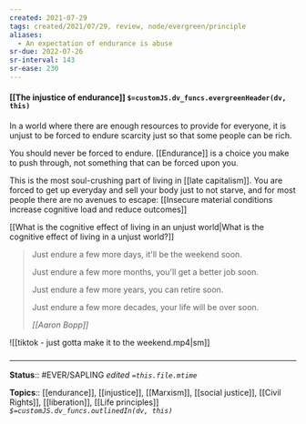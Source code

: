 ```yaml
---
created: 2021-07-29
tags: created/2021/07/29, review, node/evergreen/principle 
aliases:
  - An expectation of endurance is abuse
sr-due: 2022-07-26
sr-interval: 143
sr-ease: 230
---
```


#### [[The injustice of endurance]] `$=customJS.dv_funcs.evergreenHeader(dv, this)`

In a world where there are enough resources to provide for everyone, it is unjust to be forced to endure scarcity just so that some people can be rich.

You should never be forced to endure. [[Endurance]] is a choice you make to push through, not something that can be forced upon you.

This is the most soul-crushing part of living in [[late capitalism]]. You are forced to get up everyday and sell your body just to not starve, and for most people there are no avenues to escape: [[Insecure material conditions increase cognitive load and reduce outcomes]]

[[What is the cognitive effect of living in an unjust world|What is the cognitive effect of living in a unjust world?]]

> Just endure a few more days, it'll be the weekend soon.
> 
> Just endure a few more months, you'll get a better job soon.
> 
> Just endure a few more years, you can retire soon.
> 
> Just endure a few more decades, your life will be over soon.
> 
> <cite>[[Aaron Bopp]]</cite>

![[tiktok - just gotta make it to the weekend.mp4|sm]]

### <hr class="footnote"/>

**Status**:: #EVER/SAPLING 
*edited `=this.file.mtime`*

**Topics**:: [[endurance]], [[injustice]], [[Marxism]], [[social justice]], [[Civil Rights]], [[liberation]], [[Life principles]]
*`$=customJS.dv_funcs.outlinedIn(dv, this)`*
